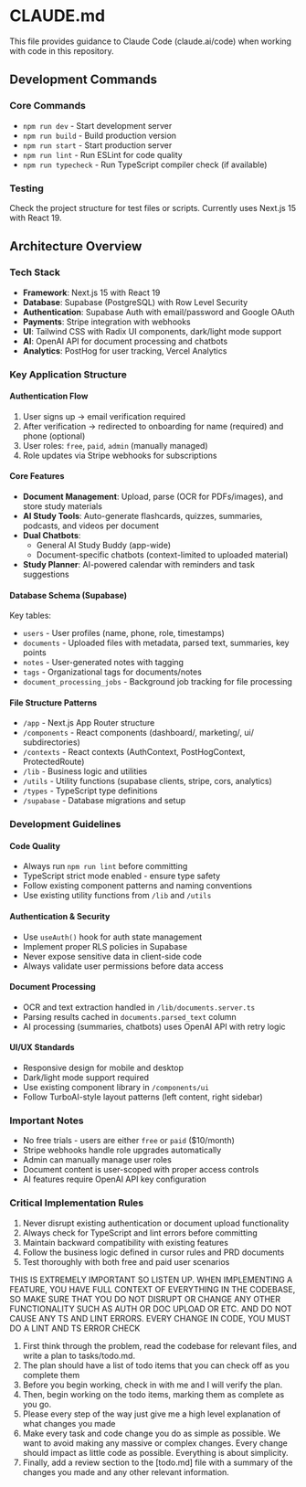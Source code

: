 # CLAUDE.md

This file provides guidance to Claude Code (claude.ai/code) when working with code in this repository.

## Development Commands

### Core Commands
- `npm run dev` - Start development server
- `npm run build` - Build production version
- `npm run start` - Start production server
- `npm run lint` - Run ESLint for code quality
- `npm run typecheck` - Run TypeScript compiler check (if available)

### Testing
Check the project structure for test files or scripts. Currently uses Next.js 15 with React 19.

## Architecture Overview

### Tech Stack
- **Framework**: Next.js 15 with React 19
- **Database**: Supabase (PostgreSQL) with Row Level Security
- **Authentication**: Supabase Auth with email/password and Google OAuth
- **Payments**: Stripe integration with webhooks
- **UI**: Tailwind CSS with Radix UI components, dark/light mode support
- **AI**: OpenAI API for document processing and chatbots
- **Analytics**: PostHog for user tracking, Vercel Analytics

### Key Application Structure

#### Authentication Flow
1. User signs up → email verification required
2. After verification → redirected to onboarding for name (required) and phone (optional)
3. User roles: `free`, `paid`, `admin` (manually managed)
4. Role updates via Stripe webhooks for subscriptions

#### Core Features
- **Document Management**: Upload, parse (OCR for PDFs/images), and store study materials
- **AI Study Tools**: Auto-generate flashcards, quizzes, summaries, podcasts, and videos per document
- **Dual Chatbots**: 
  - General AI Study Buddy (app-wide)
  - Document-specific chatbots (context-limited to uploaded material)
- **Study Planner**: AI-powered calendar with reminders and task suggestions

#### Database Schema (Supabase)
Key tables:
- `users` - User profiles (name, phone, role, timestamps)
- `documents` - Uploaded files with metadata, parsed text, summaries, key points
- `notes` - User-generated notes with tagging
- `tags` - Organizational tags for documents/notes
- `document_processing_jobs` - Background job tracking for file processing

#### File Structure Patterns
- `/app` - Next.js App Router structure
- `/components` - React components (dashboard/, marketing/, ui/ subdirectories)
- `/contexts` - React contexts (AuthContext, PostHogContext, ProtectedRoute)
- `/lib` - Business logic and utilities
- `/utils` - Utility functions (supabase clients, stripe, cors, analytics)
- `/types` - TypeScript type definitions
- `/supabase` - Database migrations and setup

### Development Guidelines

#### Code Quality
- Always run `npm run lint` before committing
- TypeScript strict mode enabled - ensure type safety
- Follow existing component patterns and naming conventions
- Use existing utility functions from `/lib` and `/utils`

#### Authentication & Security
- Use `useAuth()` hook for auth state management
- Implement proper RLS policies in Supabase
- Never expose sensitive data in client-side code
- Always validate user permissions before data access

#### Document Processing
- OCR and text extraction handled in `/lib/documents.server.ts`
- Parsing results cached in `documents.parsed_text` column
- AI processing (summaries, chatbots) uses OpenAI API with retry logic

#### UI/UX Standards
- Responsive design for mobile and desktop
- Dark/light mode support required
- Use existing component library in `/components/ui`
- Follow TurboAI-style layout patterns (left content, right sidebar)

### Important Notes
- No free trials - users are either `free` or `paid` ($10/month)
- Stripe webhooks handle role upgrades automatically
- Admin can manually manage user roles
- Document content is user-scoped with proper access controls
- AI features require OpenAI API key configuration

### Critical Implementation Rules
1. Never disrupt existing authentication or document upload functionality
2. Always check for TypeScript and lint errors before committing
3. Maintain backward compatibility with existing features
4. Follow the business logic defined in cursor rules and PRD documents
5. Test thoroughly with both free and paid user scenarios


THIS IS EXTREMELY IMPORTANT SO LISTEN UP. WHEN IMPLEMENTING A FEATURE, YOU HAVE FULL CONTEXT OF EVERYTHING IN THE CODEBASE, SO MAKE SURE THAT YOU DO NOT DISRUPT OR CHANGE ANY OTHER FUNCTIONALITY SUCH AS AUTH OR DOC UPLOAD OR ETC. AND DO NOT CAUSE ANY TS AND LINT ERRORS. EVERY CHANGE IN CODE, YOU MUST DO A LINT AND TS ERROR CHECK


1. First think through the problem, read the codebase for relevant files, and write a plan to tasks/todo.md.
2. The plan should have a list of todo items that you can check off as you complete them
3. Before you begin working, check in with me and I will verify the plan.
4. Then, begin working on the todo items, marking them as complete as you go.
5. Please every step of the way just give me a high level explanation of what changes you made
6. Make every task and code change you do as simple as possible. We want to avoid making any massive or complex changes. Every change should impact as little code as possible. Everything is about simplicity.
7. Finally, add a review section to the [todo.md] file with a summary of the changes you made and any other relevant information.
